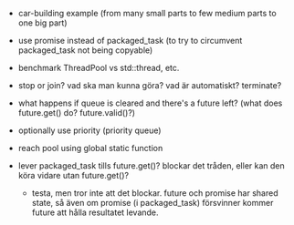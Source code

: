 * car-building example (from many small parts to few medium parts to one big part)
* use promise instead of packaged_task (to try to circumvent packaged_task not being copyable)
* benchmark ThreadPool vs std::thread, etc.
* stop or join? vad ska man kunna göra? vad är automatiskt? terminate?
* what happens if queue is cleared and there's a future left? (what does future.get() do? future.valid()?)
* optionally use priority (priority queue)
* reach pool using global static function

* lever packaged_task tills future.get()? blockar det tråden, eller kan den köra vidare utan future.get()?
    * testa, men tror inte att det blockar. future och promise har shared state, så även om promise (i packaged_task) försvinner kommer future att hålla resultatet levande.

